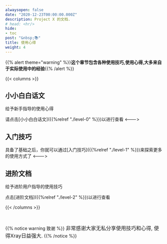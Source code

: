 ```yaml
---
alwaysopen: false
date: "2020-12-23T00:00:00.000Z"
description: Project X 的文档.
# head: <hr/>
hide:
- toc
post: "&nbsp;📚"
title: 使用心得
weight: 4
---
```


{{% alert theme="warning" %}}**这个章节包含各种使用技巧,使用心得,大多来自于实际使用中的经验**{{% /alert %}}

{{< columns >}} 	
## 小小白白话文
给予新手指导的使用心得
  
请点击[小小白白话文]({{%relref "./level-0" %}})以进行查看
<--->

## 入门技巧
具备了基础之后，你就可以通过[入门技巧]({{%relref "./level-1" %}})来探索更多的使用方式了
<--->


## 进阶文档
给予进阶用户指导的使用技巧  
  
点击[进阶文档]({{%relref "./level-2" %}})以进行查看

{{< /columns >}}

<br />

{{% notice warning 致谢 %}}
<font size=3>非常感谢大家无私分享使用技巧和心得, 使得Xray日益强大.</font>
{{% /notice %}}
